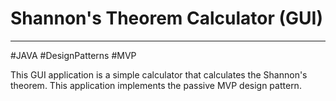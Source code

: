 # Shannon's Theorem Calculator (GUI)

---

#JAVA #DesignPatterns #MVP

This GUI application is a simple calculator that calculates the Shannon's theorem. This application implements the passive MVP design pattern.
